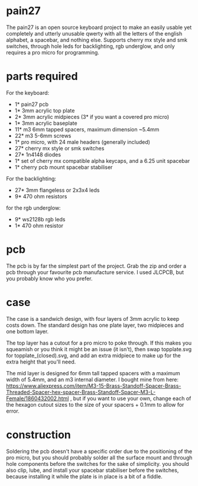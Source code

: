 # pain27
The pain27 is an open source keyboard project to make an easily usable yet completely and utterly unusable qwerty with all the letters of the english alphabet, a spacebar, and nothing else. Supports cherry mx style and smk switches, through hole leds for backlighting, rgb underglow, and only requires a pro micro for programming.

# parts required

For the keyboard:

- 1* pain27 pcb
- 1* 3mm acrylic top plate
- 2* 3mm acrylic midpieces (3* if you want a covered pro micro)
- 1* 3mm acrylic baseplate
- 11* m3 6mm tapped spacers, maximum dimension ~5.4mm
- 22* m3 5-6mm screws
- 1* pro micro, with 24 male headers (generally included)
- 27* cherry mx style or smk switches
- 27* 1n4148 diodes
- 1* set of cherry mx compatible alpha keycaps, and a 6.25 unit spacebar
- 1* cherry pcb mount spacebar stabiliser

For the backlighting:

- 27* 3mm flangeless or 2x3x4 leds
- 9* 470 ohm resistors

for the rgb underglow:

- 9* ws2128b rgb leds
- 1* 470 ohm resistor

# pcb
The pcb is by far the simplest part of the project. Grab the zip and order a pcb through your favourite pcb manufacture service. I used JLCPCB, but you probably know who you prefer. 

# case
The case is a sandwich design, with four layers of 3mm acrylic to keep costs down. The standard design has one plate layer, two midpieces and one bottom layer. 

The top layer has a cutout for a pro micro to poke through. If this makes you squeamish or you think it might be an issue (it isn't), then swap topplate.svg for topplate_(closed).svg, and add an extra midpiece to make up for the extra height that you'll need.

The mid layer is designed for 6mm tall tapped spacers with a maximum width of 5.4mm, and an m3 internal diameter. I bought mine from here: https://www.aliexpress.com/item/M3-15-Brass-Standoff-Spacer-Brass-Threaded-Spacer-hex-spacer-Brass-Standoff-Spacer-M3-L-Female/1860432002.html , but if you want to use your own, change each of the hexagon cutout sizes to the size of your spacers + 0.1mm to allow for error.

# construction
Soldering the pcb doesn't have a specific order due to the positioning of the pro micro, but you should probably solder all the surface mount and through hole components before the switches for the sake of simplicity. you should also clip, lube, and install your spacebar stabiliser before the switches, because installing it while the plate is in place is a bit of a fiddle.
